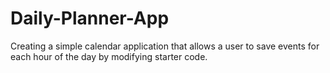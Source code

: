 # Daily-Planner-App
Creating a simple calendar application that allows a user to save events for each hour of the day by modifying starter code.
